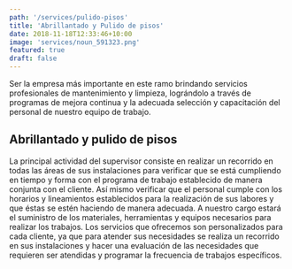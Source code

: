 ```yaml
---
path: '/services/pulido-pisos'
title: 'Abrillantado y Pulido de pisos'
date: 2018-11-18T12:33:46+10:00
image: 'services/noun_591323.png'
featured: true
draft: false
---
```

Ser la empresa más importante en este ramo brindando servicios profesionales de mantenimiento y limpieza, lográndolo a través de programas de mejora continua y la  adecuada selección y capacitación  del  personal  de nuestro equipo de trabajo.

## Abrillantado y pulido de pisos
La principal  actividad del supervisor  consiste en realizar un recorrido en todas las áreas de sus instalaciones para verificar que se está  cumpliendo en tiempo y forma con el  programa de trabajo establecido de manera conjunta con el cliente.
Así mismo verificar que el personal cumple  con los horarios y lineamientos establecidos para la realización de sus labores y que éstas se estén haciendo  de manera adecuada.
A nuestro cargo estará el suministro de los materiales, herramientas y equipos necesarios para realizar los trabajos.
Los servicios que ofrecemos son personalizados para cada cliente, ya que para atender sus necesidades se realiza un recorrido en sus instalaciones y hacer una  evaluación de las necesidades que requieren ser atendidas y programar la frecuencia de trabajos específicos.
